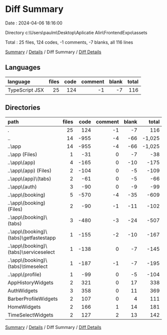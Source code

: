 # Diff Summary

Date : 2024-04-06 18:16:00

Directory c:\\Users\\paulm\\Desktop\\Aplicatie Alin\\FrontendExpo\\assets

Total : 25 files,  124 codes, -1 comments, -7 blanks, all 116 lines

[Summary](results.md) / [Details](details.md) / Diff Summary / [Diff Details](diff-details.md)

## Languages
| language | files | code | comment | blank | total |
| :--- | ---: | ---: | ---: | ---: | ---: |
| TypeScript JSX | 25 | 124 | -1 | -7 | 116 |

## Directories
| path | files | code | comment | blank | total |
| :--- | ---: | ---: | ---: | ---: | ---: |
| . | 25 | 124 | -1 | -7 | 116 |
| .. | 14 | -955 | -4 | -66 | -1,025 |
| ..\\app | 14 | -955 | -4 | -66 | -1,025 |
| ..\\app (Files) | 1 | -31 | 0 | -7 | -38 |
| ..\\app\\(app) | 4 | -165 | 0 | -10 | -175 |
| ..\\app\\(app) (Files) | 2 | -104 | 0 | -5 | -109 |
| ..\\app\\(app)\\(tabs) | 2 | -61 | 0 | -5 | -66 |
| ..\\app\\(auth) | 3 | -90 | 0 | -9 | -99 |
| ..\\app\\(booking) | 5 | -570 | -4 | -35 | -609 |
| ..\\app\\(booking) (Files) | 2 | -90 | -1 | -11 | -102 |
| ..\\app\\(booking)\\(tabs) | 3 | -480 | -3 | -24 | -507 |
| ..\\app\\(booking)\\(tabs)\\getfastestapp | 1 | -155 | -2 | -10 | -167 |
| ..\\app\\(booking)\\(tabs)\\serviceselect | 1 | -138 | 0 | -7 | -145 |
| ..\\app\\(booking)\\(tabs)\\timeselect | 1 | -187 | -1 | -7 | -195 |
| ..\\app\\(profile) | 1 | -99 | 0 | -5 | -104 |
| AppHistoryWidgets | 2 | 321 | 0 | 17 | 338 |
| AuthWidgets | 3 | 358 | 0 | 11 | 369 |
| BarberProfileWidgets | 2 | 107 | 0 | 4 | 111 |
| HomeWidgets | 2 | 166 | 1 | 14 | 181 |
| TimeSelectWidgets | 2 | 127 | 2 | 13 | 142 |

[Summary](results.md) / [Details](details.md) / Diff Summary / [Diff Details](diff-details.md)